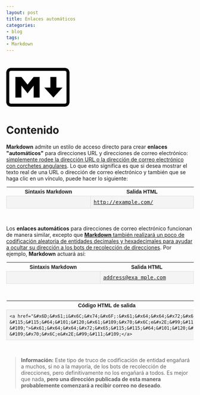 ```yaml
---
layout: post
title: Enlaces automáticos
categories:
- blog
tags:
- Markdown
---
```


<!-- Estilo CSS del post-->
<style>
table {
    font-family: arial, sans-serif;
    border-collapse: collapse;
    width: 100%;
}

td {
    border: 1px solid #dddddd;
    text-align: left;
    padding: 8px;
}

th {
    text-align: center;
}

th:first-child {
    text-align: center;
    width: 25%;
}

th:nth-child(2) {
    text-align: center;
    width: 25%;
}
tr:nth-child(even) {
    background-color: rgba(238, 238, 238, 0.57);
}
td:first-child {
    font-family: 'Inconsolata', monospace;
}

td:nth-child(2) {
   
    font-family: 'Inconsolata', monospace;
}

table h1 {
  font-size: 2em;
  font-weight: normal;
  color: #000;
}

h2 {
  font-size: 1.5em;
  font-weight: normal;
}

h3 {
  font-size: 1.17em;
  font-weight: normal;
}

h4 {
  font-size: 1.00em;
  font-weight: normal;
}

h5 {
  font-size: 0.83em;
  font-weight: normal;
}

h6 {
  font-size: 0.67em;
  font-weight: normal;
}

.f {
    font-family: 'Inconsolata', monospace;
    font-size: 0.67em;
    color: #333;
}
</style>

<!-- Imagen Markdown -->
# <img src="./../static/markdown.png" alt="Drawing" style="width: 170px;"/>

<!-- Contenido post -->
# Contenido
**Markdown** admite un estilo de acceso directo para crear **enlaces "automáticos"** para direcciones URL y direcciones de correo electrónico: <ins>simplemente rodee la dirección URL o la dirección de correo electrónico con corchetes angulares</ins>. Lo que esto significa es que si desea mostrar el texto real de una URL o dirección de correo electrónico y también que se haga clic en un vínculo, puede hacer lo siguiente:

<table>
  <tr>
    <th>Sintaxis Markdown</th>
    <th>Salida HTML</th>
  </tr>
  <tr>
    <td><http://example.com/></td>
    <td><a href="http://example.com/">http://example.com/</a></td>
  </tr>
</table>

<br/>

Los **enlaces automáticos** para direcciones de correo electrónico funcionan de manera similar, excepto que <ins>**Markdown** también realizará un poco de codificación aleatoria de entidades decimales y hexadecimales para ayudar a ocultar su dirección a los bots de recolección de direcciones</ins>. Por ejemplo, **Markdown** actuará así:

<table>
  <tr>
    <th>Sintaxis Markdown</th>
    <th>Salida HTML</th>
  </tr>
  <tr>
    <td><address@example.com></td>
    <td><a href="&#x6D;&#x61;i&#x6C;&#x74;&#x6F;:&#x61;&#x64;&#x64;&#x72;&#x65;
&#115;&#115;&#64;&#101;&#120;&#x61;&#109;&#x70;&#x6C;e&#x2E;&#99;&#111;
&#109;">&#x61;&#x64;&#x64;&#x72;&#x65;&#115;&#115;&#64;&#101;&#120;&#x61;
&#109;&#x70;&#x6C;e&#x2E;&#99;&#111;&#109;</a></td>
  </tr>
</table>

<br/>

<table>
  <tr>
    <th>Código HTML de salida</th>
  </tr>
  <tr>
<td><code>&lt;a href=&quot;&amp;#x6D;&amp;#x61;i&amp;#x6C;&amp;#x74;&amp;#x6F;:&amp;#x61;&amp;#x64;&amp;#x64;&amp;#x72;&amp;#x65;
&amp;#115;&amp;#115;&amp;#64;&amp;#101;&amp;#120;&amp;#x61;&amp;#109;&amp;#x70;&amp;#x6C;e&amp;#x2E;&amp;#99;&amp;#111;
&amp;#109;&quot;&gt;&amp;#x61;&amp;#x64;&amp;#x64;&amp;#x72;&amp;#x65;&amp;#115;&amp;#115;&amp;#64;&amp;#101;&amp;#120;&amp;#x61;
&amp;#109;&amp;#x70;&amp;#x6C;e&amp;#x2E;&amp;#99;&amp;#111;&amp;#109;&lt;/a&gt;</code></td>
  </tr>
</table>
<br/>

 > **Información:** Este tipo de truco de codificación de entidad engañará a muchos, si no a la mayoría, de los bots de recolección de direcciones, pero definitivamente no los engañará a todos. Es mejor que nada, **pero una dirección publicada de esta manera probablemente comenzará a recibir correo no deseado**.
